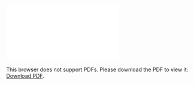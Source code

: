 <object data="christ-in-song/CIS1908pdfs/815.pdf" type="application/pdf" width="100%" height="1024px">
    <embed src="christ-in-song/CIS1908pdfs/815.pdf">
        <p>This browser does not support PDFs. Please download the PDF to view it: <a href="christ-in-song/CIS1908pdfs/815.pdf">Download PDF</a>.</p>
    </embed>
</object>
